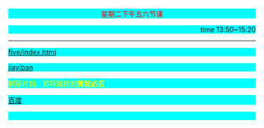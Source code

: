 <html>
<head>
<meta http-equiv="Content-Type" content="text/html; charset=utf-8"/>
<title>第一次作业</title>
<style type="text/css">
p {
	background-color: #0FF;
}
</style>
<meta name="keywords" content="作业" />
<meta name="description" content="这是第一次作业" />
<meta name="author" content="软件二班--王子淳"/>
</head>

<body>
<p style="color:red" align="center">星期二下午五六节课</p>
<p align="right">time 13:50~15:20</p>
<p>
<div id="datetime"> 
  <script>
        setInterval("document.getElementById('datetime').innerHTML=new Date().toLocaleString();", 1000);
    </script> 
</div>
</P>
<hr />
<p><a href="five/index.html">five/index.html</a></p>
<P><a href="jiayiban/zy.html">jiayiban</a></p>
<!--这个就是内容-->
<p style="color:#FF0">稍等片刻、即将跳转到<b>微软必应</b></p>
<meta http-equiv="refresh" content="0.5;URL=http://www.bing.com">
<p><a href="http://www.baidu.com">百度</a></p>
<p>&nbsp;</p>

<!--zheshiyigewuliaodezhushi-->
</body>
</html>
